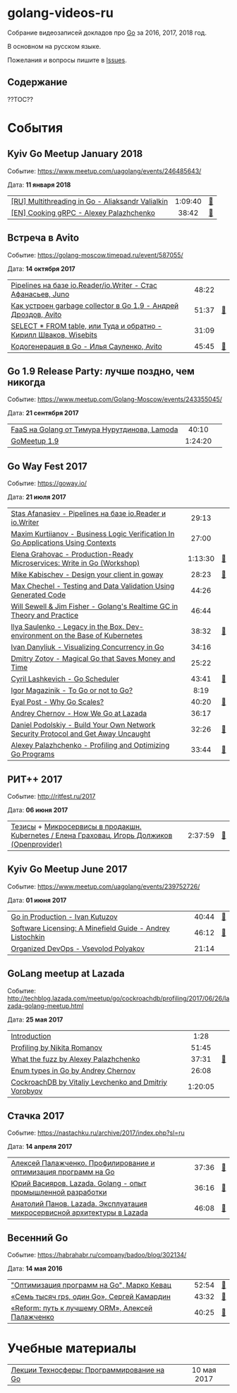 # golang-videos-ru

Собрание видеозаписей докладов про [Go](https://golang.org/) за 2016, 2017, 2018 год.

В основном на русском языке.

Пожелания и вопросы пишите в [Issues](https://github.com/hH39797J/golang-videos-ru/issues).


## Содержание

??TOC??


# События


## Kyiv Go Meetup January 2018

Событие: https://www.meetup.com/uagolang/events/246485643/

Дата: **11 января 2018**

| | | |
| --- | :---: | --- |
| [[RU] Multithreading in Go - Aliaksandr Valialkin](https://youtu.be/HzAXT1ORH3o) | 1:09:40 | [:notebook:](https://docs.google.com/presentation/d/1n944pO3RhKyPIirZpKFXf7Ab0SakPrZzujym_qw5VQM/edit#slide=id.p) |
| [[EN] Cooking gRPC - Alexey Palazhchenko](https://youtu.be/E5IXyMLP1RI) | 38:42 | [:notebook:](https://speakerdeck.com/aleksi/cooking-grpc) |


## Встреча в Avito

Событие: https://golang-moscow.timepad.ru/event/587055/

Дата: **14 октября 2017**

| | | |
| --- | :---: | --- |
| [Pipelines на базе io.Reader/io.Writer - Стас Афанасьев, Juno](https://youtu.be/kuyjuGk1USY) | 48:22 | |
| [Как устроен garbage collector в Go 1.9 - Андрей Дроздов, Avito](https://youtu.be/CX4GSErFenI) | 51:37 | [:notebook:](https://speakerdeck.com/avitotech/kak-ustroien-garbage-collector-v-go-1-dot-9-andriei-drozdov-avito) |
| [SELECT * FROM table, или Туда и обратно - Кирилл Шваков, Wisebits](https://youtu.be/N_iHzIew2Wg) | 31:09 | |
| [Кодогенерация в Go - Илья Сауленко, Avito](https://youtu.be/HtQLBdD82vE) | 45:45 | [:notebook:](https://speakerdeck.com/avitotech/kodoghienieratsiia-v-go-il-ia-saulienko-avito) |


## Go 1.9 Release Party: лучше поздно, чем никогда

Событие: https://www.meetup.com/Golang-Moscow/events/243355045/

Дата: **21 сентября 2017**

| | | |
| --- | :---: | --- |
| [FaaS на Golang от Тимура Нурутдинова, Lamoda](https://youtu.be/vV5Lqq2RBy8) | 40:10 | |
| [GoMeetup 1.9](https://youtu.be/eCMkwFHCQqI) | 1:24:20 | |


## Go Way Fest 2017

Событие: https://goway.io/

Дата: **21 июля 2017**

| | | |
| --- | :---: | --- |
| [Stas Afanasiev - Pipelines на базе io.Reader и io.Writer](https://youtu.be/X2D2L1MQFrQ) | 29:13 | |
| [Maxim Kurtiianov - Business Logic Verification In Go Applications Using Contexts](https://youtu.be/LQ-1Hk2NNFU) | 27:00 | |
| [Elena Grahovac - Production-Ready Microservices: Write in Go (Workshop)](https://youtu.be/7jNsrSAPORQ) | 1:13:30 | [:notebook:](https://github.com/rumyantseva/production-ready-microservices) |
| [Mike Kabischev - Design your client in goway](https://youtu.be/SlhG7bCRA6Q) | 28:23 | [:notebook:](https://speakerdeck.com/mkabischev/design-your-client-go-way) |
| [Max Chechel - Testing and Data Validation Using Generated Code](https://youtu.be/JrN9-GLUSkM) | 44:26 | |
| [Will Sewell & Jim Fisher - Golang's Realtime GC in Theory and Practice](https://youtu.be/5hNRcoH4-Lk) | 46:44 | |
| [Ilya Saulenko - Legacy in the Box. Dev-environment on the Base of Kubernetes](https://youtu.be/Qopz14d1oew) | 38:32 | [:notebook:](https://speakerdeck.com/mynameiswhm/legacy-v-korobochkie) | 
| [Ivan Danyliuk - Visualizing Concurrency in Go](https://youtu.be/QNY2QcmxVJQ) | 34:16 | |
| [Dmitry Zotov - Magical Go that Saves Money and Time](https://youtu.be/Q30Hhiaq5xA) | 25:22 | |
| [Cyril Lashkevich - Go Scheduler](https://youtu.be/Gy6XEYWYht8) | 43:41 | [:notebook:](https://speakerdeck.com/notorca/go-scheduler) |
| [Igor Magazinik - To Go or not to Go?](https://youtu.be/EBKo2HG-s-g) | 8:19 | |
| [Eyal Post - Why Go Scales?](https://youtu.be/e2QVjmN5IF4) | 40:20 | [:notebook:](https://www.slideshare.net/EyalPost/why-go-scales) |
| [Andrey Chernov - How We Go at Lazada](https://youtu.be/ywSmz4_PS5w) | 36:17 | |
| [Daniel Podolskiy - Build Your Own Network Security Protocol and Get Away Uncaught](https://youtu.be/SxGCSlqnGtw) | 32:26 | [:notebook:](https://www.slideshare.net/DanielPodolsky/build-your-own-network-security-protocol-and-get-away-uncaught) |
| [Alexey Palazhchenko - Profiling and Optimizing Go Programs](https://youtu.be/WalT3Q49UQY) | 33:44 | [:notebook:](https://speakerdeck.com/aleksi/profiling-and-optimizing-go-programs) |


## РИТ++ 2017

Событие: http://ritfest.ru/2017

Дата: **06 июня 2017**

| | | |
| --- | :---: | --- |
| [Тезисы](http://ritfest.ru/2017/abstracts/2564) + [Микросервисы в продакшн. Kubernetes / Елена Граховац, Игорь Должиков (Openprovider)](https://youtu.be/0ndWw1udpsA?t=7m16s) | 2:37:59 | [:notebook:](https://github.com/k8s-community/rit-2017-slides) | 


## Kyiv Go Meetup June 2017

Событие: https://www.meetup.com/uagolang/events/239752726/

Дата: **01 июня 2017**

| | | |
| --- | :---: | --- |
| [Go in Production - Ivan Kutuzov](https://youtu.be/03roDYNBkok) | 40:44 | [:notebook:](https://go-talks.appspot.com/github.com/GolangUA/talks/2017/0428-go-in-prod.slide#1) |
| [Software Licensing: A Minefield Guide - Andrey Listochkin](https://youtu.be/fSUdXAKZNcA) | 46:12 | [:notebook:](https://docs.google.com/presentation/d/1ADPMDa_Sna9-zmChndL4YwxXUNZ3fX_nCyM2PWVwsx8/edit#slide=id.p) |
| [Organized DevOps - Vsevolod Polyakov](https://youtu.be/yKkBw2xgEdo) | 21:14 | |


## GoLang meetup at Lazada

Событие: http://techblog.lazada.com/meetup/go/cockroachdb/profiling/2017/06/26/lazada-golang-meetup.html

Дата: **25 мая 2017**

| | | |
| --- | :---: | --- |
| [Introduction](https://youtu.be/6LeQUBLO6ds) | 1:28 | |
| [Profiling by Nikita Romanov](https://youtu.be/frtLB7HVT18) | 51:45 | |
| [What the fuzz by Alexey Palazhchenko](https://youtu.be/tn7vxf7xv9o) | 37:31 | [:notebook:](https://speakerdeck.com/aleksi/what-the-fuzz) |
| [Enum types in Go by Andrey Chernov](https://youtu.be/BSknNvSRIno) | 26:08 | |
| [CockroachDB by Vitaliy Levchenko and Dmitriy Vorobyov](https://youtu.be/_wg-Nczatxo) | 1:20:05 | |


## Стачка 2017

Событие: https://nastachku.ru/archive/2017/index.php?sl=ru

Дата: **14 апреля 2017**

| | | |
| --- | :---: | --- |
| [Алексей Палажченко. Профилирование и оптимизация программ на Go](https://youtu.be/xRs1gN9BCVw) | 37:36 | [:notebook:](https://speakerdeck.com/aleksi/profilirovaniie-i-optimizatsiia-proghramm-na-go) |
| [Юрий Васияров. Lazada. Golang - опыт промышленной разработки](https://youtu.be/MitOZ3Bx6QE) | 36:16 | [:notebook:](https://www.slideshare.net/YuriyVasiyarov/2017-golang) |
| [Анатолий Панов. Lazada. Эксплуатация микросервисной архитектуры в Lazada](https://youtu.be/TLKsCOy0W2o) | 46:08 | [:notebook:](https://www.slideshare.net/AnatolyP/lazada-76500539) | 


## Весенний Go

Событие: https://habrahabr.ru/company/badoo/blog/302134/

Дата: **14 мая 2016**

| | | |
| --- | :---: | --- |
| ["Оптимизация программ на Go", Марко Кевац](https://youtu.be/0i1nO9gwACY) | 52:54 | [:notebook:](https://www.slideshare.net/BadooDev/profiling-and-optimizing-go-programs) |
| [«Семь тысяч rps, один Go», Сергей Камардин](https://youtu.be/iriGUxZI-Cg) | 43:32 | [:notebook:](https://www.slideshare.net/BadooDev/rps-go) |
| [«Reform: путь к лучшему ORM», Алексей Палажченко](https://youtu.be/IFBnCh_rs6g) | 40:25 | [:notebook:](https://speakerdeck.com/aleksi/reform-put-k-luchshiemu-orm) |


# Учебные материалы


| | |
| --- | :---: |
| [Лекции Техносферы: Программирование на Go](https://habrahabr.ru/company/mailru/blog/327966/) | 10 мая 2017 |

